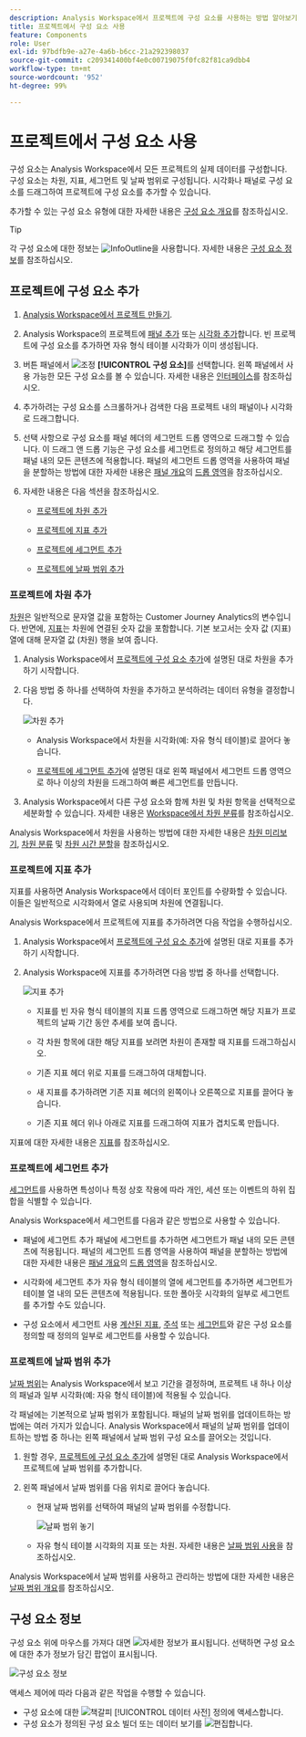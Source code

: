 ```yaml
---
description: Analysis Workspace에서 프로젝트에 구성 요소를 사용하는 방법 알아보기
title: 프로젝트에서 구성 요소 사용
feature: Components
role: User
exl-id: 97bdfb9e-a27e-4a6b-b6cc-21a292398037
source-git-commit: c209341400bf4e0c00719075f0fc82f81ca9dbb4
workflow-type: tm+mt
source-wordcount: '952'
ht-degree: 99%

---
```


# 프로젝트에서 구성 요소 사용

구성 요소는 Analysis Workspace에서 모든 프로젝트의 실제 데이터를 구성합니다. 구성 요소는 차원, 지표, 세그먼트 및 날짜 범위로 구성됩니다. 시각화나 패널로 구성 요소를 드래그하여 프로젝트에 구성 요소를 추가할 수 있습니다.

추가할 수 있는 구성 요소 유형에 대한 자세한 내용은 [구성 요소 개요](/help/components/overview.md)를 참조하십시오.

>[!TIP]
>
>각 구성 요소에 대한 정보는 ![InfoOutline](/help/assets/icons/InfoOutline.svg)을 사용합니다. 자세한 내용은 [구성 요소 정보](#component-info)를 참조하십시오.

## 프로젝트에 구성 요소 추가

1. [Analysis Workspace에서 프로젝트 만들기](/help/analysis-workspace/build-workspace-project/create-projects.md).

1. Analysis Workspace의 프로젝트에 [패널 추가](/help/analysis-workspace/c-panels/panels.md#create-a-panel) 또는 [시각화 추가](/help/analysis-workspace/visualizations/freeform-analysis-visualizations.md#add-visualizations-to-a-panel)합니다. 빈 프로젝트에 구성 요소를 추가하면 자유 형식 테이블 시각화가 이미 생성됩니다.

1. 버튼 패널에서 ![조정](/help/assets/icons/Curate.svg) **[!UICONTROL 구성 요소]**&#x200B;를 선택합니다. 왼쪽 패널에서 사용 가능한 모든 구성 요소를 볼 수 있습니다. 자세한 내용은 [인터페이스](/help/analysis-workspace/home.md#interface)를 참조하십시오.

1. 추가하려는 구성 요소를 스크롤하거나 검색한 다음 프로젝트 내의 패널이나 시각화로 드래그합니다.

1. 선택 사항으로 구성 요소를 패널 헤더의 세그먼트 드롭 영역으로 드래그할 수 있습니다. 이 드래그 앤 드롭 기능은 구성 요소를 세그먼트로 정의하고 해당 세그먼트를 패널 내의 모든 콘텐츠에 적용합니다.
패널의 세그먼트 드롭 영역을 사용하여 패널을 분할하는 방법에 대한 자세한 내용은 [패널 개요](/help/analysis-workspace/c-panels/panels.md)의 [드롭 영역](/help/analysis-workspace/c-panels/panels.md#drop-zone)을 참조하십시오.

1. 자세한 내용은 다음 섹션을 참조하십시오.

   * [프로젝트에 차원 추가](#add-dimensions-to-a-project)

   * [프로젝트에 지표 추가](#add-metrics-to-a-project)

   * [프로젝트에 세그먼트 추가](#add-segments-to-a-project)

   * [프로젝트에 날짜 범위 추가](#add-date-ranges-to-a-project)

### 프로젝트에 차원 추가

[차원](/help/components/dimensions/overview.md)은 일반적으로 문자열 값을 포함하는 Customer Journey Analytics의 변수입니다. 반면에, [지표](/help/components/calc-metrics/calc-metr-overview.md)는 차원에 연결된 숫자 값을 포함합니다. 기본 보고서는 숫자 값 (지표) 열에 대해 문자열 값 (차원) 행을 보여 줍니다.

1. Analysis Workspace에서 [프로젝트에 구성 요소 추가](#add-components-to-a-project)에 설명된 대로 차원을 추가하기 시작합니다.

1. 다음 방법 중 하나를 선택하여 차원을 추가하고 분석하려는 데이터 유형을 결정합니다.

   ![차원 추가](/help/components/assets/add-dimension.gif)

   * Analysis Workspace에서 차원을 시각화(예: 자유 형식 테이블)로 끌어다 놓습니다.

   * [프로젝트에 세그먼트 추가](#add-filters-to-a-project)에 설명된 대로 왼쪽 패널에서 세그먼트 드롭 영역으로 하나 이상의 차원을 드래그하여 빠른 세그먼트를 만듭니다.

1. Analysis Workspace에서 다른 구성 요소와 함께 차원 및 차원 항목을 선택적으로 세분화할 수 있습니다. 자세한 내용은 [Workspace에서 차원 분류](/help/components/dimensions/t-breakdown-fa.md)를 참조하십시오.

Analysis Workspace에서 차원을 사용하는 방법에 대한 자세한 내용은 [차원 미리보기](/help/components/dimensions/view-dimensions.md), [차원 분류](/help/components/dimensions/t-breakdown-fa.md) 및 [차원 시간 분할](/help/components/dimensions/time-parting-dimensions.md)을 참조하십시오.

### 프로젝트에 지표 추가

지표를 사용하면 Analysis Workspace에서 데이터 포인트를 수량화할 수 있습니다. 이들은 일반적으로 시각화에서 열로 사용되며 차원에 연결됩니다.

Analysis Workspace에서 프로젝트에 지표를 추가하려면 다음 작업을 수행하십시오.

1. Analysis Workspace에서 [프로젝트에 구성 요소 추가](#add-components-to-a-project)에 설명된 대로 지표를 추가하기 시작합니다.



1. Analysis Workspace에 지표를 추가하려면 다음 방법 중 하나를 선택합니다.

   ![지표 추가](/help/components/assets/add-metric.gif)

   * 지표를 빈 자유 형식 테이블의 지표 드롭 영역으로 드래그하면 해당 지표가 프로젝트의 날짜 기간 동안 추세를 보여 줍니다.

   * 각 차원 항목에 대한 해당 지표를 보려면 차원이 존재할 때 지표를 드래그하십시오.

   * 기존 지표 헤더 위로 지표를 드래그하여 대체합니다.

   * 새 지표를 추가하려면 기존 지표 헤더의 왼쪽이나 오른쪽으로 지표를 끌어다 놓습니다.

   * 기존 지표 헤더 위나 아래로 지표를 드래그하여 지표가 겹치도록 만듭니다.


지표에 대한 자세한 내용은 [지표](/help/components/apply-create-metrics.md)를 참조하십시오.

### 프로젝트에 세그먼트 추가

[세그먼트](/help/components/segments/seg-overview.md)를 사용하면 특성이나 특정 상호 작용에 따라 개인, 세션 또는 이벤트의 하위 집합을 식별할 수 있습니다.

Analysis Workspace에서 세그먼트를 다음과 같은 방법으로 사용할 수 있습니다.

* 패널에 세그먼트 추가
패널에 세그먼트를 추가하면 세그먼트가 패널 내의 모든 콘텐츠에 적용됩니다.
패널의 세그먼트 드롭 영역을 사용하여 패널을 분할하는 방법에 대한 자세한 내용은 [패널 개요](/help/analysis-workspace/c-panels/panels.md)의 [드롭 영역](/help/analysis-workspace/c-panels/panels.md#drop-zone)을 참조하십시오.

* 시각화에 세그먼트 추가
자유 형식 테이블의 열에 세그먼트를 추가하면 세그먼트가 테이블 열 내의 모든 콘텐츠에 적용됩니다. 또한 폴아웃 시각화의 일부로 세그먼트를 추가할 수도 있습니다.

* 구성 요소에서 세그먼트 사용
[계산된 지표](/help/components/calc-metrics/cm-workflow/metrics-with-segments.md), [주석](/help/components/annotations/create-annotations.md#annotation-builder) 또는 [세그먼트](/help/components/segments/seg-builder.md)와 같은 구성 요소를 정의할 때 정의의 일부로 세그먼트를 사용할 수 있습니다.


### 프로젝트에 날짜 범위 추가

[날짜 범위](/help/components/date-ranges/overview.md)는 Analysis Workspace에서 보고 기간을 결정하며, 프로젝트 내 하나 이상의 패널과 일부 시각화(예: 자유 형식 테이블)에 적용될 수 있습니다.

각 패널에는 기본적으로 날짜 범위가 포함됩니다. 패널의 날짜 범위를 업데이트하는 방법에는 여러 가지가 있습니다. Analysis Workspace에서 패널의 날짜 범위를 업데이트하는 방법 중 하나는 왼쪽 패널에서 날짜 범위 구성 요소를 끌어오는 것입니다.

1. 원할 경우, [프로젝트에 구성 요소 추가](#add-components-to-a-project)에 설명된 대로 Analysis Workspace에서 프로젝트에 날짜 범위를 추가합니다.

1. 왼쪽 패널에서 날짜 범위를 다음 위치로 끌어다 놓습니다.

   * 현재 날짜 범위를 선택하여 패널의 날짜 범위를 수정합니다.

     ![날짜 범위 놓기](assets/add-date-range.gif)

   * 자유 형식 테이블 시각화의 지표 또는 차원. 자세한 내용은 [날짜 범위 사용](/help/components/date-ranges/overview.md#use-date-ranges)을 참조하십시오.

Analysis Workspace에서 날짜 범위를 사용하고 관리하는 방법에 대한 자세한 내용은 [날짜 범위 개요](/help/components/date-ranges/overview.md)를 참조하십시오.

## 구성 요소 정보

구성 요소 위에 마우스를 가져다 대면 ![자세한 정보](/help/assets/icons/InfoOutline.svg)가 표시됩니다. 선택하면 구성 요소에 대한 추가 정보가 담긴 팝업이 표시됩니다.

![구성 요소 정보](assets/component-info.png)

액세스 제어에 따라 다음과 같은 작업을 수행할 수 있습니다.

* 구성 요소에 대한 ![책갈피](/help/assets/icons/Bookmark.svg) [!UICONTROL 데이터 사전] 정의에 액세스합니다.
* 구성 요소가 정의된 구성 요소 빌더 또는 데이터 보기를 ![편집](/help/assets/icons/Edit.svg)합니다.

